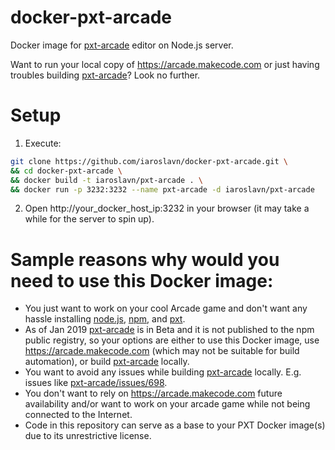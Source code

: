 # docker-pxt-arcade
Docker image for [pxt-arcade](https://github.com/Microsoft/pxt-arcade) editor on Node.js server.

Want to run your local copy of https://arcade.makecode.com or just having troubles building [pxt-arcade](https://github.com/Microsoft/pxt-arcade)?
Look no further.

# Setup

1. Execute:
```bash
git clone https://github.com/iaroslavn/docker-pxt-arcade.git \
&& cd docker-pxt-arcade \
&& docker build -t iaroslavn/pxt-arcade . \
&& docker run -p 3232:3232 --name pxt-arcade -d iaroslavn/pxt-arcade
```
2. Open http://your_docker_host_ip:3232 in your browser (it may take a while for the server to spin up).

# Sample reasons why would you need to use this Docker image:
* You just want to work on your cool Arcade game and don't want any hassle installing [node.js](https://nodejs.org/), [npm](https://www.npmjs.com/), and [pxt](https://makecode.com/cli).
* As of Jan 2019 [pxt-arcade](https://github.com/Microsoft/pxt-arcade) is in Beta and it is not published to the npm public registry, so your options are either to use this Docker image, use https://arcade.makecode.com (which may not be suitable for build automation), or build [pxt-arcade](https://github.com/Microsoft/pxt-arcade) locally.
* You want to avoid any issues while building [pxt-arcade](https://github.com/Microsoft/pxt-arcade) locally. E.g. issues like [pxt-arcade/issues/698](https://github.com/Microsoft/pxt-arcade/issues/698).
* You don't want to rely on https://arcade.makecode.com future availability and/or want to work on your arcade game while not being connected to the Internet.
* Code in this repository can serve as a base to your PXT Docker image(s) due to its unrestrictive license.

